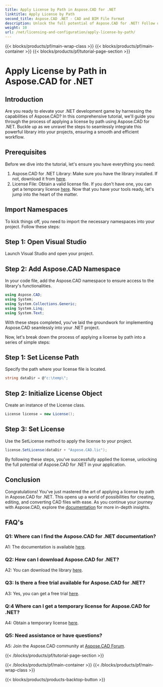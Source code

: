 ```yaml
---
title: Apply License by Path in Aspose.CAD for .NET
linktitle: Apply License by Path
second_title: Aspose.CAD .NET - CAD and BIM File Format
description: Unlock the full potential of Aspose.CAD for .NET! Follow our step-by-step guide to apply a license seamlessly. Elevate your CAD file manipulation game now!
weight: 10
url: /net/licensing-and-configuration/apply-license-by-path/
---
```


{{< blocks/products/pf/main-wrap-class >}}
{{< blocks/products/pf/main-container >}}
{{< blocks/products/pf/tutorial-page-section >}}

# Apply License by Path in Aspose.CAD for .NET

## Introduction

Are you ready to elevate your .NET development game by harnessing the capabilities of Aspose.CAD? In this comprehensive tutorial, we'll guide you through the process of applying a license by path using Aspose.CAD for .NET. Buckle up as we unravel the steps to seamlessly integrate this powerful library into your projects, ensuring a smooth and efficient workflow.

## Prerequisites

Before we dive into the tutorial, let's ensure you have everything you need:
1. Aspose.CAD for .NET Library: Make sure you have the library installed. If not, download it from [here](https://releases.aspose.com/cad/net/).
2. License File: Obtain a valid license file. If you don't have one, you can get a temporary license [here](https://purchase.aspose.com/temporary-license/).
Now that you have your tools ready, let's jump into the heart of the matter.

## Import Namespaces

To kick things off, you need to import the necessary namespaces into your project. Follow these steps:

## Step 1: Open Visual Studio

Launch Visual Studio and open your project.

## Step 2: Add Aspose.CAD Namespace

In your code file, add the Aspose.CAD namespace to ensure access to the library's functionalities.
```csharp
using Aspose.CAD;
using System;
using System.Collections.Generic;
using System.Linq;
using System.Text;
```
With these steps completed, you've laid the groundwork for implementing Aspose.CAD seamlessly into your .NET project.

Now, let's break down the process of applying a license by path into a series of simple steps:

## Step 1: Set License Path

Specify the path where your license file is located.
```csharp
string dataDir = @"c:\temp\";
```

## Step 2: Initialize License Object

Create an instance of the License class.
```csharp
License license = new License();
```

## Step 3: Set License

Use the SetLicense method to apply the license to your project.
```csharp
license.SetLicense(dataDir + "Aspose.CAD.lic");
```

By following these steps, you've successfully applied the license, unlocking the full potential of Aspose.CAD for .NET in your application.

## Conclusion

Congratulations! You've just mastered the art of applying a license by path in Aspose.CAD for .NET. This opens up a world of possibilities for creating, editing, and converting CAD files with ease. As you continue your journey with Aspose.CAD, explore the [documentation](https://reference.aspose.com/cad/net/) for more in-depth insights.

## FAQ's

### Q1: Where can I find the Aspose.CAD for .NET documentation?

A1: The documentation is available [here](https://reference.aspose.com/cad/net/).

### Q2: How can I download Aspose.CAD for .NET?

A2: You can download the library [here](https://releases.aspose.com/cad/net/).

### Q3: Is there a free trial available for Aspose.CAD for .NET?

A3: Yes, you can get a free trial [here](https://releases.aspose.com/).

### Q:4 Where can I get a temporary license for Aspose.CAD for .NET?

A4: Obtain a temporary license [here](https://purchase.aspose.com/temporary-license/).

### Q5: Need assistance or have questions?

A5: Join the Aspose.CAD community at [Aspose.CAD Forum](https://forum.aspose.com/c/cad/19).

{{< /blocks/products/pf/tutorial-page-section >}}

{{< /blocks/products/pf/main-container >}}
{{< /blocks/products/pf/main-wrap-class >}}

{{< blocks/products/products-backtop-button >}}
